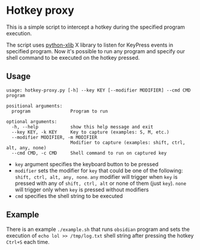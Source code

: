 # Hotkey proxy

This is a simple script to intercept a hotkey during the specified program execution.

The script uses [python-xlib](https://pypi.org/project/python-xlib/) X library to listen for KeyPress events in specified program. Now it's possible to run any program and specify our shell command to be executed on the hotkey pressed.

## Usage

```
usage: hotkey-proxy.py [-h] --key KEY [--modifier MODIFIER] --cmd CMD program

positional arguments:
  program               Program to run

optional arguments:
  -h, --help            show this help message and exit
  --key KEY, -k KEY     Key to capture (examples: S, M, etc.)
  --modifier MODIFIER, -m MODIFIER
                        Modifier to capture (examples: shift, ctrl, alt, any, none)
  --cmd CMD, -c CMD     Shell command to run on captured key
```

* `key` argument specifies the keyboard button to be pressed
* `modifier` sets the modifier for `key` that could be one of the following: `shift, ctrl, alt, any, none`. `any` modifier will trigger when `key` is pressed with any of `shift, ctrl, alt` or none of them (just `key`). `none` will trigger only when `key` is pressed without modifiers
* `cmd` specifies the shell string to be executed

## Example

There is an example `./example.sh` that runs `obsidian` program and sets the execution of `echo lol >> /tmp/log.txt` shell string after pressing the hotkey `Ctrl+S` each time.
